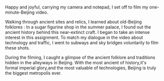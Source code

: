 Happy and joyful, carrying my camera and notepad, I set off to film my one-minute-Beijing video.

Walking through ancient sites and relics, I learned about old-Beijing folklores : In a sugar figurine shop in the summer palace, I found out the ancient history behind this near-extinct craft. I began to take an intense interest in this assignment. To match my dialogue in the video about technology and traffic, I went to subways and sky bridges voluntarily to film these shots.

During the filming, I caught a glimpse of the ancient folklore and traditions hidden in the alleyways in Beijing. With the most ancient of history,it's formal imperial glory,and the most valuable of technologies, Beijing is truly the biggest metropolis ever.

